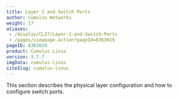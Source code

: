 ```yaml
---
title: Layer 1 and Switch Ports
author: Cumulus Networks
weight: 17
aliases:
 - /display/CL37/Layer-1-and-Switch-Ports
 - /pages/viewpage.action?pageId=8363019
pageID: 8363019
product: Cumulus Linux
version: 3.7.7
imgData: cumulus-linux
siteSlug: cumulus-linux
---
```


This section describes the physical layer configuration and how to configure switch ports.
